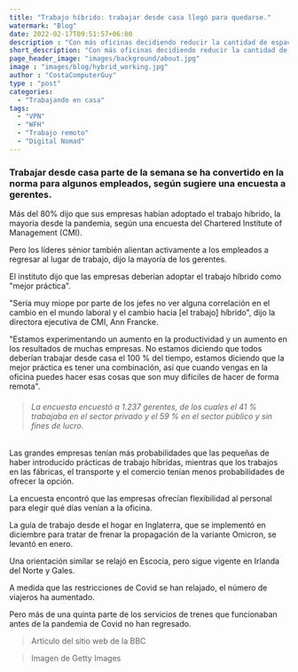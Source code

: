 ```yaml
---
title: "Trabajo híbrido: trabajar desde casa llegó para quedarse."
watermark: "Blog"
date: 2022-02-17T09:51:57+06:00
description : "Con más oficinas decidiendo reducir la cantidad de espacio. Trabajar desde casa es ahora la norma."
short_description: "Con más oficinas decidiendo reducir la cantidad de espacio. <br> Trabajar desde casa es ahora la norma."
page_header_image: "images/background/about.jpg"
image : "images/blog/hybrid_working.jpg"
author : "CostaComputerGuy"
type : "post"
categories: 
  - "Trabajando en casa"
tags:
  - "VPN"
  - "WFH"
  - "Trabajo remoto"
  - "Digital Nomad"
---
```


### Trabajar desde casa parte de la semana se ha convertido en la norma para algunos empleados, según sugiere una encuesta a gerentes.

Más del 80% dijo que sus empresas habían adoptado el trabajo híbrido, la mayoría desde la pandemia, según una encuesta del Chartered Institute of Management (CMI).

Pero los líderes sénior también alientan activamente a los empleados a regresar al lugar de trabajo, dijo la mayoría de los gerentes.

El instituto dijo que las empresas deberían adoptar el trabajo híbrido como "mejor práctica".

"Sería muy miope por parte de los jefes no ver alguna correlación en el cambio en el mundo laboral y el cambio hacia [el trabajo] híbrido", dijo la directora ejecutiva de CMI, Ann Francke.

"Estamos experimentando un aumento en la productividad y un aumento en los resultados de muchas empresas. No estamos diciendo que todos deberían trabajar desde casa el 100 % del tiempo, estamos diciendo que la mejor práctica es tener una combinación, así que cuando vengas en la oficina puedes hacer esas cosas que son muy difíciles de hacer de forma remota".

> ###### La encuesta encuestó a 1.237 gerentes, de los cuales el 41 % trabajaba en el sector privado y el 59 % en el sector público y sin fines de lucro.

Las grandes empresas tenían más probabilidades que las pequeñas de haber introducido prácticas de trabajo híbridas, mientras que los trabajos en las fábricas, el transporte y el comercio tenían menos probabilidades de ofrecer la opción.

La encuesta encontró que las empresas ofrecían flexibilidad al personal para elegir qué días venían a la oficina.

La guía de trabajo desde el hogar en Inglaterra, que se implementó en diciembre para tratar de frenar la propagación de la variante Omicron, se levantó en enero.

Una orientación similar se relajó en Escocia, pero sigue vigente en Irlanda del Norte y Gales.

A medida que las restricciones de Covid se han relajado, el número de viajeros ha aumentado.

Pero más de una quinta parte de los servicios de trenes que funcionaban antes de la pandemia de Covid no han regresado.

> Artículo del sitio web de la BBC

> Imagen de Getty Images
